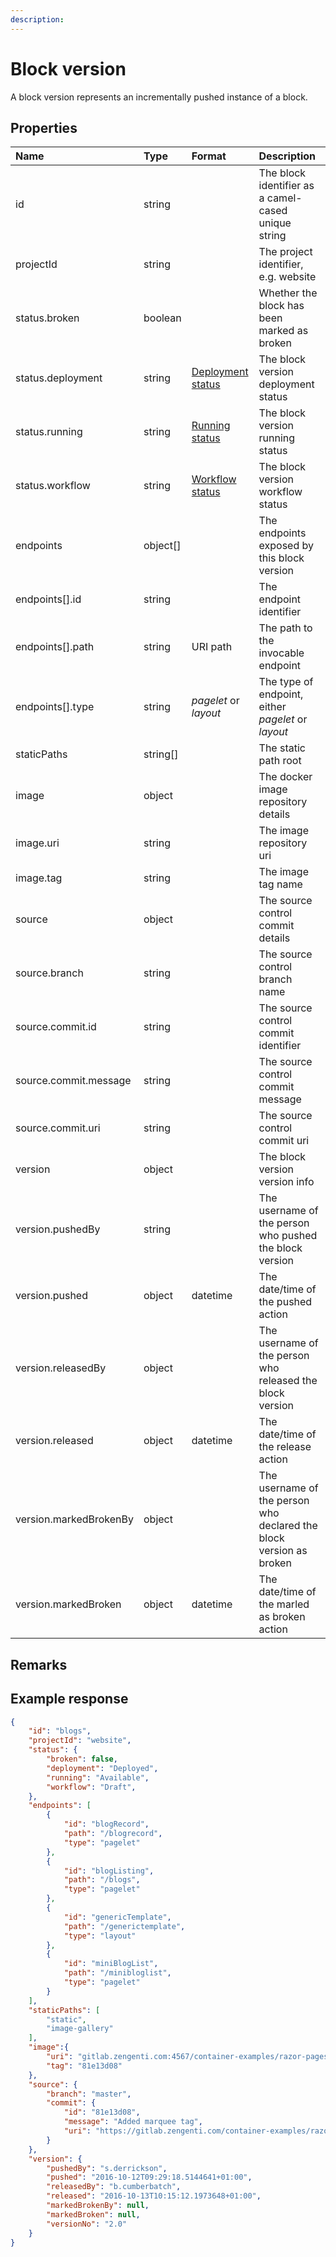 ```yaml
---
description: 
---
```

# Block version

A block version represents an incrementally pushed instance of a block. 

## Properties

| Name                   | Type     | Format                                                           | Description                                                         |
|:-----------------------|:---------|:-----------------------------------------------------------------|:--------------------------------------------------------------------|
| id                     | string   |                                                                  | The block identifier as a camel-cased unique string                 |
| projectId              | string   |                                                                  | The project identifier, e.g. website                                |
| status.broken          | boolean  |                                                                  | Whether the block has been marked as broken                         |
| status.deployment      | string   | [Deployment status](/blocks/block-statuses.md#deployment-status) | The block version deployment status                                 |
| status.running         | string   | [Running status](/blocks/block-statuses.md#running-status)       | The block version running status                                    |
| status.workflow        | string   | [Workflow status](/blocks/block-statuses.md#workflow-status)     | The block version workflow status                                   |
| endpoints              | object[] |                                                                  | The endpoints exposed by this block version                         |
| endpoints[].id         | string   |                                                                  | The endpoint identifier                                             |
| endpoints[].path       | string   | URI path                                                         | The path to the invocable endpoint                                  |
| endpoints[].type       | string   | *pagelet* or *layout*                                            | The type of endpoint, either *pagelet* or *layout*                  |
| staticPaths            | string[] |                                                                  | The static path root                                                |
| image                  | object   |                                                                  | The docker image repository details                                 |
| image.uri              | string   |                                                                  | The image repository uri                                            |
| image.tag              | string   |                                                                  | The image tag name                                                  |
| source                 | object   |                                                                  | The source control commit details                                   |
| source.branch          | string   |                                                                  | The source control branch name                                      |
| source.commit.id       | string   |                                                                  | The source control commit identifier                                |
| source.commit.message  | string   |                                                                  | The source control commit message                                   |
| source.commit.uri      | string   |                                                                  | The source control commit uri                                       |
| version                | object   |                                                                  | The block version version info                                      |
| version.pushedBy       | string   |                                                                  | The username of the person who pushed the block version             |
| version.pushed         | object   | datetime                                                         | The date/time of the pushed action                                  |
| version.releasedBy     | object   |                                                                  | The username of the person who released the block version           |
| version.released       | object   | datetime                                                         | The date/time of the release action                                 |
| version.markedBrokenBy | object   |                                                                  | The username of the person who declared the block version as broken |
| version.markedBroken   | object   | datetime                                                         | The date/time of the marled as broken action                        |

## Remarks


## Example response

```json
{
    "id": "blogs",
    "projectId": "website",       
    "status": {
        "broken": false, 
        "deployment": "Deployed",      
        "running": "Available",
        "workflow": "Draft",
    },
    "endpoints": [
        {
            "id": "blogRecord",
            "path": "/blogrecord",
            "type": "pagelet"
        },
        {
            "id": "blogListing",
            "path": "/blogs",
            "type": "pagelet"
        },
        {
            "id": "genericTemplate",
            "path": "/generictemplate",
            "type": "layout"
        },
        {
            "id": "miniBlogList",
            "path": "/minibloglist",
            "type": "pagelet"
        }
    ],
    "staticPaths": [
        "static",
        "image-gallery"
    ],
    "image":{
        "uri": "gitlab.zengenti.com:4567/container-examples/razor-pages/master/razor-example",
        "tag": "81e13d08"
    },
    "source": {
        "branch": "master",
        "commit": {
            "id": "81e13d08",
            "message": "Added marquee tag",
            "uri": "https://gitlab.zengenti.com/container-examples/razor-pages/commit/81e13d08fb8fd33e37b64b1e95e1668e5256b38b",
        }        
    },
    "version": {
        "pushedBy": "s.derrickson",
        "pushed": "2016-10-12T09:29:18.5144641+01:00",
        "releasedBy": "b.cumberbatch",
        "released": "2016-10-13T10:15:12.1973648+01:00",
        "markedBrokenBy": null,
        "markedBroken": null,
        "versionNo": "2.0"
    }
}
```